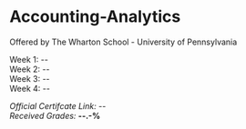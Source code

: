 # Accounting-Analytics
Offered by The Wharton School - University of Pennsylvania

Week 1: --   
Week 2: --  
Week 3: --  
Week 4: --     


*Official Certifcate Link:*  --    
*Received Grades:* **--.-%**
